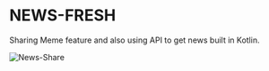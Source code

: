 # NEWS-FRESH
Sharing Meme feature and also using API to get news built in Kotlin.


![News-Share](https://user-images.githubusercontent.com/103520606/197231424-88271dfd-cb7b-4b76-b41a-6cb3266ab074.png)


